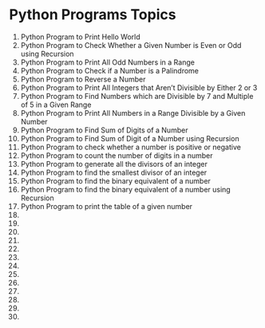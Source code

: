 # Python Programs Topics

1. Python Program to Print Hello World
2. Python Program to Check Whether a Given Number is Even or Odd using Recursion
3. Python Program to Print All Odd Numbers in a Range
4. Python Program to Check if a Number is a Palindrome
5. Python Program to Reverse a Number
6. Python Program to Print All Integers that Aren’t Divisible by Either 2 or 3
7. Python Program to Find Numbers which are Divisible by 7 and Multiple of 5 in a Given Range
8. Python Program to Print All Numbers in a Range Divisible by a Given Number
9. Python Program to Find Sum of Digits of a Number
10. Python Program to Find Sum of Digit of a Number using Recursion
11. Python Program to check whether a number is positive or negative
12. Python Program to count the number of digits in a number
13. Python Program to generate all the divisors of an integer
14. Python Program to find the smallest divisor of an integer
15. Python Program to find the binary equivalent of a number
16. Python Program to find the binary equivalent of a number using Recursion
17. Python Program to print the table of a given number
18. 
19.
20.
21.
22.
23.
24.
25.
26.
27.
28.
29.
30.